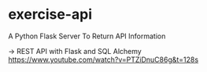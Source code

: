 # exercise-api
 A Python Flask Server To Return API Information 

-> REST API with Flask and SQL Alchemy  
https://www.youtube.com/watch?v=PTZiDnuC86g&t=128s